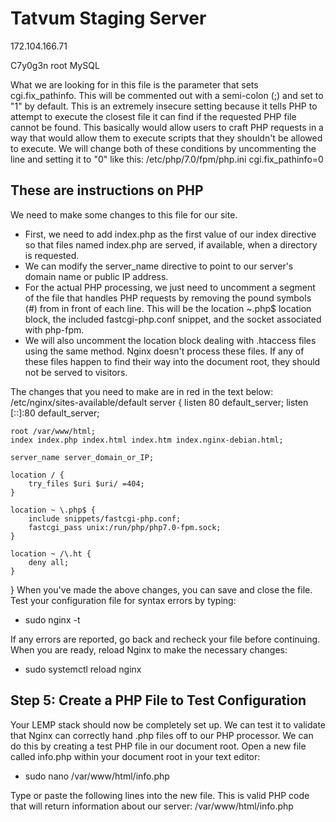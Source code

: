 # Tatvum Staging Server

172.104.166.71

C7y0g3n root MySQL

What we are looking for in this file is the parameter that sets cgi.fix_pathinfo. This will be commented out with a semi-colon (;) and set to "1" by default.
This is an extremely insecure setting because it tells PHP to attempt to execute the closest file it can find if the requested PHP file cannot be found. This basically would allow users to craft PHP requests in a way that would allow them to execute scripts that they shouldn't be allowed to execute.
We will change both of these conditions by uncommenting the line and setting it to "0" like this:
/etc/php/7.0/fpm/php.ini
cgi.fix_pathinfo=0

## These are instructions on PHP

We need to make some changes to this file for our site.
* First, we need to add index.php as the first value of our index directive so that files named index.php are served, if available, when a directory is requested.
* We can modify the server_name directive to point to our server's domain name or public IP address.
* For the actual PHP processing, we just need to uncomment a segment of the file that handles PHP requests by removing the pound symbols (#) from in front of each line. This will be the location ~\.php$ location block, the included fastcgi-php.conf snippet, and the socket associated with php-fpm.
* We will also uncomment the location block dealing with .htaccess files using the same method. Nginx doesn't process these files. If any of these files happen to find their way into the document root, they should not be served to visitors.

The changes that you need to make are in red in the text below:
/etc/nginx/sites-available/default
server {
    listen 80 default_server;
    listen [::]:80 default_server;

    root /var/www/html;
    index index.php index.html index.htm index.nginx-debian.html;

    server_name server_domain_or_IP;

    location / {
        try_files $uri $uri/ =404;
    }

    location ~ \.php$ {
        include snippets/fastcgi-php.conf;
        fastcgi_pass unix:/run/php/php7.0-fpm.sock;
    }

    location ~ /\.ht {
        deny all;
    }
}
When you've made the above changes, you can save and close the file.
Test your configuration file for syntax errors by typing:
* sudo nginx -t

If any errors are reported, go back and recheck your file before continuing.
When you are ready, reload Nginx to make the necessary changes:
* sudo systemctl reload nginx

## Step 5: Create a PHP File to Test Configuration

Your LEMP stack should now be completely set up. We can test it to validate that Nginx can correctly hand .php files off to our PHP processor.
We can do this by creating a test PHP file in our document root. Open a new file called info.php within your document root in your text editor:
* sudo nano /var/www/html/info.php

Type or paste the following lines into the new file. This is valid PHP code that will return information about our server:
/var/www/html/info.php
<?php
phpinfo();
When you are finished, save and close the file.
Now, you can visit this page in your web browser by visiting your server's domain name or public IP address followed by /info.php:
http://server_domain_or_IP/info.php
You should see a web page that has been generated by PHP with information about your server:

If you see a page that looks like this, you've set up PHP processing with Nginx successfully.
After verifying that Nginx renders the page correctly, it's best to remove the file you created as it can actually give unauthorized users some hints about your configuration that may help them try to break in. You can always regenerate this file if you need it later.
For now, remove the file by typing:
* sudo rm /var/www/html/info.php

## Conclusion

You should now have a LEMP stack configured on your Ubuntu 16.04 server. This gives you a very flexible foundation for serving web content to your visitors.

